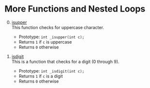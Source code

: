 # More Functions and Nested Loops

0. [isupper](0-isupper.c)   
This function checks for uppercase character.

    * Prototype: `int _isupper(int c);`
    * Returns `1` if `c` is uppercase
    * Returns `0` otherwise

1. [isdigit](./1-isdigit.c)   
This is a function that checks for a digit (0 through 9).

    * Prototype: `int _isdigit(int c);`
    * Returns `1` if `c` is a digit
    * Returns `0` otherwise

